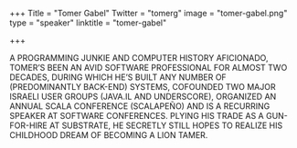 +++
Title = "Tomer Gabel"
Twitter = "tomerg"
image = "tomer-gabel.png"
type = "speaker"
linktitle = "tomer-gabel"

+++

A PROGRAMMING JUNKIE AND COMPUTER HISTORY AFICIONADO, TOMER’S BEEN AN AVID SOFTWARE PROFESSIONAL FOR ALMOST TWO DECADES, DURING WHICH HE’S BUILT ANY NUMBER OF (PREDOMINANTLY BACK-END) SYSTEMS, COFOUNDED TWO MAJOR ISRAELI USER GROUPS (JAVA.IL AND UNDERSCORE), ORGANIZED AN ANNUAL SCALA CONFERENCE (SCALAPEÑO) AND IS A RECURRING SPEAKER AT SOFTWARE CONFERENCES. PLYING HIS TRADE AS A GUN-FOR-HIRE AT SUBSTRATE, HE SECRETLY STILL HOPES TO REALIZE HIS CHILDHOOD DREAM OF BECOMING A LION TAMER.


